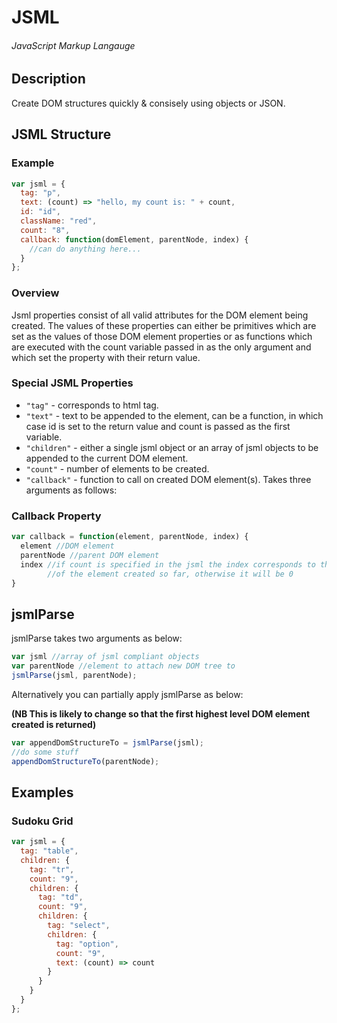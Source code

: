 # JSML
###### JavaScript Markup Langauge
## Description
Create DOM structures quickly & consisely using objects or JSON.

## JSML Structure
### Example
```javascript
var jsml = {
  tag: "p",
  text: (count) => "hello, my count is: " + count,
  id: "id",
  className: "red",
  count: "8",
  callback: function(domElement, parentNode, index) {
    //can do anything here...
  }
};
```
### Overview
Jsml properties consist of all valid attributes for the DOM element being created. The values of these properties can either be primitives which are set as the values of those DOM element properties or as functions which are executed with the count variable passed in as the only argument and which set the property with their return value.

### Special JSML Properties
- `"tag"` - corresponds to html tag.
- `"text"` - text to be appended to the element, can be a function, in which case id is set to the return value and count is passed as the first variable.
- `"children"` - either a single jsml object or an array of jsml objects to be appended to the current DOM element.
- `"count"` - number of elements to be created.
- `"callback"` - function to call on created DOM element(s). Takes three arguments as follows:

### Callback Property
```javascript
var callback = function(element, parentNode, index) {
  element //DOM element
  parentNode //parent DOM element
  index //if count is specified in the jsml the index corresponds to the index
        //of the element created so far, otherwise it will be 0
}
```


## jsmlParse
jsmlParse takes two arguments as below:
```javascript
var jsml //array of jsml compliant objects
var parentNode //element to attach new DOM tree to
jsmlParse(jsml, parentNode);
```
Alternatively you can partially apply jsmlParse as below:

**(NB This is likely to change so that the first highest level DOM element created is returned)**
```javascript
var appendDomStructureTo = jsmlParse(jsml);
//do some stuff
appendDomStructureTo(parentNode);
```
## Examples
### Sudoku Grid
```javascript
var jsml = {
  tag: "table",
  children: {
    tag: "tr",
    count: "9",
    children: {
      tag: "td",
      count: "9",
      children: {
        tag: "select",
        children: {
          tag: "option",
          count: "9",
          text: (count) => count
        }
      }
    }
  }
};

```
